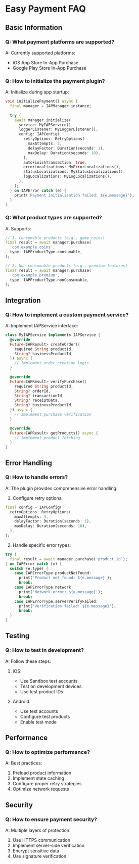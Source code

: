 # Easy Payment FAQ

## Basic Information

### Q: What payment platforms are supported?
A: Currently supported platforms:
- iOS App Store In-App Purchase
- Google Play Store In-App Purchase

### Q: How to initialize the payment plugin?
A: Initialize during app startup:

```dart
void initializePayment() async {
  final manager = IAPManager.instance;
  
  try {
    await manager.initialize(
      service: MyIAPService(),
      loggerListener: MyLoggerListener(),
      config: IAPConfig(
        retryOptions: RetryOptions(
          maxAttempts: 3,
          delayFactor: Duration(seconds: 1),
          maxDelay: Duration(seconds: 10),
        ),
        autoFinishTransaction: true,
        errorLocalizations: MyErrorLocalizations(),
        statusLocalizations: MyStatusLocalizations(),
        logLocalizations: MyLogLocalizations(),
      ),
    );
  } on IAPError catch (e) {
    print('Payment initialization failed: ${e.message}');
  }
}
```

### Q: What product types are supported?
A: Supports:
```dart
// 1. Consumable products (e.g., game coins)
final result = await manager.purchase(
  'com.example.coins',
  type: IAPProductType.consumable,
);

// 2. Non-consumable products (e.g., premium features)
final result = await manager.purchase(
  'com.example.premium',
  type: IAPProductType.nonConsumable,
);
```

## Integration

### Q: How to implement a custom payment service?
A: Implement IAPService interface:

```dart
class MyIAPService implements IAPService {
  @override
  Future<IAPResult> createOrder({
    required String productId,
    String? businessProductId,
  }) async {
    // Implement order creation logic
  }

  @override
  Future<IAPResult> verifyPurchase({
    required String productId,
    String? orderId,
    String? transactionId,
    String? receiptData,
    String? businessProductId,
  }) async {
    // Implement purchase verification
  }

  @override
  Future<IAPResult> getProducts() async {
    // Implement product fetching
  }
}
```

## Error Handling

### Q: How to handle errors?
A: The plugin provides comprehensive error handling:

1. Configure retry options:
```dart
final config = IAPConfig(
  retryOptions: RetryOptions(
    maxAttempts: 3,
    delayFactor: Duration(seconds: 1),
    maxDelay: Duration(seconds: 10),
  ),
);
```

2. Handle specific error types:
```dart
try {
  final result = await manager.purchase('product_id');
} on IAPError catch (e) {
  switch (e.type) {
    case IAPErrorType.productNotFound:
      print('Product not found: ${e.message}');
      break;
    case IAPErrorType.network:
      print('Network error: ${e.message}');
      break;
    case IAPErrorType.serverVerifyFailed:
      print('Verification failed: ${e.message}');
      break;
  }
}
```

## Testing

### Q: How to test in development?
A: Follow these steps:
1. iOS:
   - Use Sandbox test accounts
   - Test on development devices
   - Use test product IDs

2. Android:
   - Use test accounts
   - Configure test products
   - Enable test mode

## Performance

### Q: How to optimize performance?
A: Best practices:
1. Preload product information
2. Implement state caching
3. Configure proper retry strategies
4. Optimize network requests

## Security

### Q: How to ensure payment security?
A: Multiple layers of protection:
1. Use HTTPS communication
2. Implement server-side verification
3. Encrypt sensitive data
4. Use signature verification